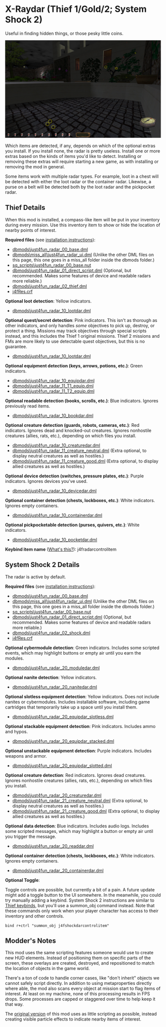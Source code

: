 # X-Raydar (Thief 1/Gold/2; System Shock 2)

Useful in finding hidden things, or those pesky little coins.

![Rings of various colors and sizes. Three rings encircle loose coins in a fountain.](img/Radar.jpg)

Which items are detected, if any, depends on which of the optional extras you install. If you install none, the radar is pretty useless. Install one or more extras based on the kinds of items you'd like to detect. Installing or removing these extras will require starting a new game, as with installing or removing the mod in general.

Some items work with multiple radar types. For example, loot in a chest will be detected with either the loot radar or the container radar. Likewise, a purse on a belt will be detected both by the loot radar and the pickpocket radar.

## Thief Details

When this mod is installed, a compass-like item will be put in your inventory during every mission. Use this inventory item to show or hide the location of nearby points of interest.

**Required files** (see [installation instructions](Installation%20and%20Removal.md)):
* [dbmods\just4fun_radar_00_base.dml](../dbmods/just4fun_radar_00_base.dml?raw=1)
* [dbmods\miss_all\just4fun_radar_ui.dml](../dbmods/miss_all/just4fun_radar_ui.dml?raw=1) (Unlike the other DML files on this page, this one goes in a miss_all folder inside the dbmods folder.)
* [sq_scripts\just4fun_radar_00_base.nut](../sq_scripts/just4fun_radar_00_base.nut?raw=1)
* [dbmods\just4fun_radar_01_direct_script.dml](../dbmods/just4fun_radar_01_direct_script.dml?raw=1) (Optional, but recommended. Makes some features of device and readable radars more reliable.)
* [dbmods\just4fun_radar_02_thief.dml](../dbmods/just4fun_radar_02_thief.dml?raw=1)
* [j4fRes.crf](../j4fRes.crf)

**Optional loot detection**: Yellow indicators.
* [dbmods\just4fun_radar_10_lootdar.dml](../dbmods/just4fun_radar_10_lootdar.dml?raw=1)

**Optional quest/secret detection**: Pink indicators. This isn't as thorough as other indicators, and only handles *some* objectives to pick up, destroy, or protect a thing. Missions may track objectives through special scripts instead, and this includes the Thief 1 original missions. Thief 2 missions and FMs are more likely to use detectable quest objectives, but this is no guarantee.
* [dbmods\just4fun_radar_10_lootdar.dml](../dbmods/just4fun_radar_10_questdar.dml?raw=1)

**Optional equipment detection (keys, arrows, potions, etc.)**: Green indicators.
* [dbmods\just4fun_radar_10_equipdar.dml](../dbmods/just4fun_radar_10_equipdar.dml?raw=1)
* [dbmods\just4fun_radar_11_T1_equip.dml](../dbmods/just4fun_radar_11_T1_equip.dml?raw=1)
* [dbmods\just4fun_radar_11_T2_equip.dml](../dbmods/just4fun_radar_11_T2_equip.dml?raw=1)

**Optional readable detection (books, scrolls, etc.)**: Blue indicators. Ignores previously read items.
* [dbmods\just4fun_radar_10_bookdar.dml](../dbmods/just4fun_radar_10_bookdar.dml?raw=1)

**Optional creature detection (guards, robots, cameras, etc.)**: Red indicators. Ignores dead and knocked-out creatures. Ignores nonhostile creatures (allies, rats, etc.), depending on which files you install.
* [dbmods\just4fun_radar_10_creaturedar.dml](../dbmods/just4fun_radar_10_creaturedar.dml?raw=1)
* [dbmods\just4fun_radar_11_creature_neutral.dml](../dbmods/just4fun_radar_11_creature_neutral.dml?raw=1) (Extra optional, to display neutral creatures as well as hostiles.)
* [dbmods\just4fun_radar_11_creature_good.dml](../dbmods/just4fun_radar_11_creature_good.dml?raw=1) (Extra optional, to display allied creatures as well as hostiles.)

**Optional device detection (switches, pressure plates, etc.)**: Purple indicators. Ignores devices you've used.
* [dbmods\just4fun_radar_10_devicedar.dml](../dbmods/just4fun_radar_10_devicedar.dml?raw=1)

**Optional container detection (chests, lockboxes, etc.)**: White indicators. Ignores empty containers.
* [dbmods\just4fun_radar_10_containerdar.dml](../dbmods/just4fun_radar_10_containerdar.dml?raw=1)

**Optional pickpocketable detection (purses, quivers, etc.)**: White indicators.
* [dbmods\just4fun_radar_10_pocketdar.dml](../dbmods/just4fun_radar_10_pocketdar.dml?raw=1)

**Keybind item name** ([What's this?](Keybinds.md)): j4fradarcontrolitem

## System Shock 2 Details

The radar is active by default.

**Required files** (see [installation instructions](Installation%20and%20Removal.md)):
* [dbmods\just4fun_radar_00_base.dml](../dbmods/just4fun_radar_00_base.dml?raw=1)
* [dbmods\miss_all\just4fun_radar_ui.dml](../dbmods/miss_all/just4fun_radar_ui.dml?raw=1) (Unlike the other DML files on this page, this one goes in a miss_all folder inside the dbmods folder.)
* [sq_scripts\just4fun_radar_00_base.nut](../sq_scripts/just4fun_radar_00_base.nut?raw=1)
* [dbmods\just4fun_radar_01_direct_script.dml](../dbmods/just4fun_radar_01_direct_script.dml?raw=1) (Optional, but recommended. Makes some features of device and readable radars more reliable.)
* [dbmods\just4fun_radar_02_shock.dml](../dbmods/just4fun_radar_02_shock.dml?raw=1)
* [j4fRes.crf](../j4fRes.crf)

**Optional cybermodule detection**: Green indicators. Includes some scripted events, which may highlight buttons or empty air until you earn the modules.
* [dbmods\just4fun_radar_20_moduledar.dml](../dbmods/just4fun_radar_20_moduledar.dml?raw=1)

**Optional nanite detection**: Yellow indicators.
* [dbmods\just4fun_radar_20_nanitedar.dml](../dbmods/just4fun_radar_20_nanitedar.dml?raw=1)

**Optional slotless equipment detection**: Yellow indicators. Does not include nanites or cybermodules. Includes installable software, including game cartridges that temporarily take up a space until you install them.
* [dbmods\just4fun_radar_20_equipdar_slotless.dml](../dbmods/just4fun_radar_20_equipdar_slotless.dml?raw=1)

**Optional stackable equipment detection**: Pink indicators. Includes ammo and hypos.
* [dbmods\just4fun_radar_20_equipdar_stacked.dml](../dbmods/just4fun_radar_20_equipdar_stacked.dml?raw=1)

**Optional unstackable equipment detection**: Purple indicators. Includes weapons and armor.
* [dbmods\just4fun_radar_20_equipdar_slotted.dml](../dbmods/just4fun_radar_20_equipdar_slotted.dml?raw=1)

**Optional creature detection**: Red indicators. Ignores dead creatures. Ignores nonhostile creatures (allies, rats, etc.), depending on which files you install.
* [dbmods\just4fun_radar_20_creaturedar.dml](../dbmods/just4fun_radar_20_creaturedar.dml?raw=1)
* [dbmods\just4fun_radar_21_creature_neutral.dml](../dbmods/just4fun_radar_21_creature_neutral.dml?raw=1) (Extra optional, to display neutral creatures as well as hostiles.)
* [dbmods\just4fun_radar_21_creature_good.dml](../dbmods/just4fun_radar_21_creature_good.dml?raw=1) (Extra optional, to display allied creatures as well as hostiles.)

**Optional data detection**: Blue indicators. Includes audio logs. Includes some scripted messages, which may highlight a button or empty air until you trigger the message.
* [dbmods\just4fun_radar_20_readdar.dml](../dbmods/just4fun_radar_20_readdar.dml?raw=1)

**Optional container detection (chests, lockboxes, etc.)**: White indicators. Ignores empty containers.
* [dbmods\just4fun_radar_20_containerdar.dml](../dbmods/just4fun_radar_20_containerdar.dml?raw=1)

**Optional Toggle**:

Toggle controls are possible, but currently a bit of a pain. A future update might add a toggle button to the UI somewhere. In the meanwhile, you could try manually adding a keybind. System Shock 2 instructions are similar to [Thief keybinds](Keybinds.md), but you'll use a summon_obj command instead. Note that these commands only work when your player character has access to their inventory and other controls.

```
bind r+ctrl "summon_obj j4fshockdarcontrolitem"
```

## Modder's Notes

This mod uses the same scripting features someone would use to create new HUD elements. Instead of positioning them on specific parts of the screen, these overlays are created, destroyed, and repositioned to match the location of objects in the game world.

There's a ton of code to handle corner cases, like "don't inherit" objects we cannot safely script directly. In addition to using metaproperties directly where able, the mod also scans every object at mission start to flag items of interest. At least on my machine, none of this processing results in FPS drops. Some processes are capped or staggered over time to help keep it that way.

The [original version](https://github.com/saracoth/newdark-mods/tree/original) of this mod uses as little scripting as possible, instead creating visible particle effects to indicate nearby items of interest.